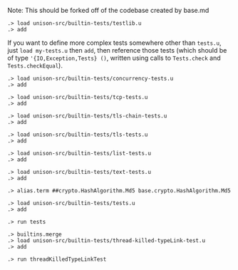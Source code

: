 
Note: This should be forked off of the codebase created by base.md

```ucm:hide
.> load unison-src/builtin-tests/testlib.u
.> add
```

If you want to define more complex tests somewhere other than `tests.u`, just `load my-tests.u` then `add`,
then reference those tests (which should be of type `'{IO,Exception,Tests} ()`, written using calls
to `Tests.check` and `Tests.checkEqual`).


```ucm:hide
.> load unison-src/builtin-tests/concurrency-tests.u
.> add

.> load unison-src/builtin-tests/tcp-tests.u
.> add

.> load unison-src/builtin-tests/tls-chain-tests.u
.> add

.> load unison-src/builtin-tests/tls-tests.u
.> add

.> load unison-src/builtin-tests/list-tests.u
.> add

.> load unison-src/builtin-tests/text-tests.u
.> add

.> alias.term ##crypto.HashAlgorithm.Md5 base.crypto.HashAlgorithm.Md5

.> load unison-src/builtin-tests/tests.u
.> add
```

```ucm
.> run tests
```


```ucm:hide
.> builtins.merge
.> load unison-src/builtin-tests/thread-killed-typeLink-test.u
.> add
```

```ucm
.> run threadKilledTypeLinkTest
```
